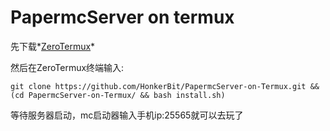 # PapermcServer on termux
先下载*[ZeroTermux](https://objects.githubusercontent.com/github-production-release-asset-2e65be/859641626/af10e2f7-baf2-4245-a0ee-954b6dc01613?X-Amz-Algorithm=AWS4-HMAC-SHA256&X-Amz-Credential=releaseassetproduction%2F20240920%2Fus-east-1%2Fs3%2Faws4_request&X-Amz-Date=20240920T085245Z&X-Amz-Expires=300&X-Amz-Signature=df18951e6d5e41769454d0fbda337472c237ad4effcf09b435b56f853f297fec&X-Amz-SignedHeaders=host&response-content-disposition=attachment%3B%20filename%3DZeroTermux-0.118.1.41.apk&response-content-type=application%2Fvnd.android.package-archive)*


然后在ZeroTermux终端输入:
```
git clone https://github.com/HonkerBit/PapermcServer-on-Termux.git && (cd PapermcServer-on-Termux/ && bash install.sh)
```
等待服务器启动，mc启动器输入手机ip:25565就可以去玩了
